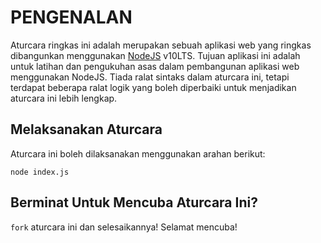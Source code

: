 # PENGENALAN
Aturcara ringkas ini adalah merupakan 
sebuah aplikasi web yang ringkas dibangunkan menggunakan [NodeJS](https://nodejs.org/) v10LTS.
Tujuan aplikasi ini adalah untuk latihan dan pengukuhan asas dalam pembangunan aplikasi web menggunakan NodeJS. 
Tiada ralat sintaks dalam aturcara ini, tetapi terdapat beberapa ralat logik yang boleh diperbaiki untuk menjadikan aturcara ini lebih lengkap.

## Melaksanakan Aturcara
Aturcara ini boleh dilaksanakan menggunakan arahan berikut:

`node index.js`

## Berminat Untuk Mencuba Aturcara Ini? 
`fork` aturcara ini dan selesaikannya! Selamat mencuba!



